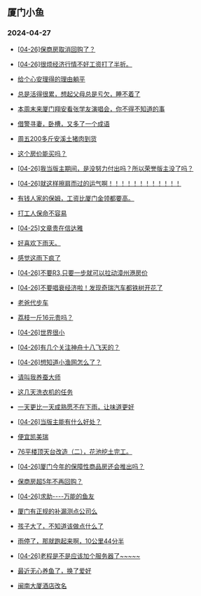 ## 厦门小鱼 
### 2024-04-27

+ [[04-26]保商房取消回购了？](http://bbs.xmfish.com/read-htm-tid-18181931.html)

+ [[04-26]很烦经济行情不好工资打了半折。](http://bbs.xmfish.com/read-htm-tid-18182056.html)

+ [给个心安理得的理由躺平](http://bbs.xmfish.com/read-htm-tid-18181936.html)

+ [总是活得很累，想起父母总是亏欠，睡不着了](http://bbs.xmfish.com/read-htm-tid-18181941.html)

+ [本周末来厦门翔安看张学友演唱会，你不得不知道的事](http://bbs.xmfish.com/read-htm-tid-18181998.html)

+ [借警寻妻，卧槽，又多了一个成语](http://bbs.xmfish.com/read-htm-tid-18182101.html)

+ [周五200多斤安溪土猪肉到货](http://bbs.xmfish.com/read-htm-tid-18181964.html)

+ [这个房价能买吗？](http://bbs.xmfish.com/read-htm-tid-18182142.html)

+ [[04-26]我当版主期间，是没努力付出吗？所以荣誉版主没了吗？](http://bbs.xmfish.com/read-htm-tid-18181934.html)

+ [[04-26]就这样擦肩而过的运气啊！！！！！！！！！！！！](http://bbs.xmfish.com/read-htm-tid-18182118.html)

+ [有钱人家的保姆，工资比厦门金领都要高。](http://bbs.xmfish.com/read-htm-tid-18182103.html)

+ [打工人保命不容易](http://bbs.xmfish.com/read-htm-tid-18181996.html)

+ [[04-25]文章贵在信达雅](http://bbs.xmfish.com/read-htm-tid-18181947.html)

+ [好喜欢下雨天。](http://bbs.xmfish.com/read-htm-tid-18181972.html)

+ [感觉这雨下疯了](http://bbs.xmfish.com/read-htm-tid-18181971.html)

+ [[04-26]不要R3,只要一步就可以拉动漳州港房价](http://bbs.xmfish.com/read-htm-tid-18182104.html)

+ [[04-26]不要唱衰经济啦！发现奇瑞汽车都铁树开花了](http://bbs.xmfish.com/read-htm-tid-18182172.html)

+ [老爸代步车](http://bbs.xmfish.com/read-htm-tid-18182150.html)

+ [荔枝一斤16元贵吗？](http://bbs.xmfish.com/read-htm-tid-18182184.html)

+ [[04-26]世界很小](http://bbs.xmfish.com/read-htm-tid-18182059.html)

+ [[04-26]有几个关注神舟十八飞天的？](http://bbs.xmfish.com/read-htm-tid-18182187.html)

+ [[04-26]想知道小渔网怎么了？](http://bbs.xmfish.com/read-htm-tid-18182196.html)

+ [请叫我养蚕大师](http://bbs.xmfish.com/read-htm-tid-18182155.html)

+ [这几天洗衣机的任务](http://bbs.xmfish.com/read-htm-tid-18182146.html)

+ [一天更比一天成熟愿不在下雨，让味道更好](http://bbs.xmfish.com/read-htm-tid-18182129.html)

+ [[04-26]当版主能有什么好处？](http://bbs.xmfish.com/read-htm-tid-18182153.html)

+ [便宜凯美瑞](http://bbs.xmfish.com/read-htm-tid-18182253.html)

+ [76平楼顶天台改造（二），花池挖土完工。](http://bbs.xmfish.com/read-htm-tid-18182252.html)

+ [[04-26]厦门今年的保障性商品房还会推出吗？](http://bbs.xmfish.com/read-htm-tid-18182311.html)

+ [保商房超5年不再回购？](http://bbs.xmfish.com/read-htm-tid-18182361.html)

+ [[04-26]求助----万能的鱼友](http://bbs.xmfish.com/read-htm-tid-18182308.html)

+ [厦门有正规的补漏测点公司么](http://bbs.xmfish.com/read-htm-tid-18182188.html)

+ [孩子大了，不知道该做点什么了](http://bbs.xmfish.com/read-htm-tid-18182405.html)

+ [雨停了，那就跑起来啊，10公里44分半](http://bbs.xmfish.com/read-htm-tid-18182353.html)

+ [[04-26]老程是不是应该加个服务器了~~~~~](http://bbs.xmfish.com/read-htm-tid-18182340.html)

+ [最近无心养鱼了，换了爱好](http://bbs.xmfish.com/read-htm-tid-18182226.html)

+ [闽南大厦酒店改名](http://bbs.xmfish.com/read-htm-tid-18182429.html)

